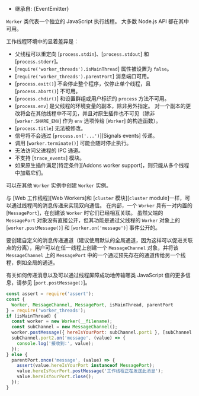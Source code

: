 <!-- YAML
added: v10.5.0
-->

* 继承自: {EventEmitter}

`Worker` 类代表一个独立的 JavaScript 执行线程。
大多数 Node.js API 都在其中可用。

工作线程环境中的显着差异是：

* 父线程可以重定向 [`process.stdin`]、[`process.stdout`] 和 [`process.stderr`]。
* [`require('worker_threads').isMainThread`] 属性被设置为 `false`。
* [`require('worker_threads').parentPort`] 消息端口可用。
* [`process.exit()`] 不会停止整个程序，仅停止单个线程，且 [`process.abort()`] 不可用。
* [`process.chdir()`] 和设置群组或用户标识的 `process` 方法不可用。
* [`process.env`] 是父线程的环境变量的副本，除非另外指定。
  对一个副本的更改将会在其他线程中不可见，并且对原生插件也不可见（除非 [`worker.SHARE_ENV`] 作为 `env` 选项传给 [`Worker`] 的构造函数）。
* [`process.title`] 无法被修改。
* 信号将不会通过 [`process.on('...')`][Signals events] 传递。
* 调用 [`worker.terminate()`] 可能会随时停止执行。
* 无法访问父进程的 IPC 通道。
* 不支持 [`trace_events`] 模块。
* 如果原生插件满足[特定条件][Addons worker support]，则只能从多个线程中加载它们。

可以在其他 `Worker` 实例中创建 `Worker` 实例。

与 [Web 工作线程][Web Workers]和 [`cluster` 模块][`cluster` module]一样，可以通过线程间的消息传递来实现双向通信。 
在内部，一个 `Worker` 具有一对内置的 [`MessagePort`]，在创建该 `Worker` 时它们已经相互关联。 
虽然父端的 `MessagePort` 对象没有直接公开，但其功能是通过父线程的 `Worker` 对象上的 [`worker.postMessage()`] 和 [`worker.on('message')`] 事件公开的。

要创建自定义的消息传递通道（建议使用默认的全局通道，因为这样可以促进关联点的分离），用户可以在任一线程上创建一个 `MessageChannel` 对象，并将该 `MessageChannel` 上的 `MessagePort` 中的一个通过预先存在的通道传给另一个线程，例如全局的通道。

有关如何传递消息以及可以通过线程屏障成功地传输哪类 JavaScript 值的更多信息，请参见 [`port.postMessage()`]。

```js
const assert = require('assert');
const {
  Worker, MessageChannel, MessagePort, isMainThread, parentPort
} = require('worker_threads');
if (isMainThread) {
  const worker = new Worker(__filename);
  const subChannel = new MessageChannel();
  worker.postMessage({ hereIsYourPort: subChannel.port1 }, [subChannel.port1]);
  subChannel.port2.on('message', (value) => {
    console.log('接收到:', value);
  });
} else {
  parentPort.once('message', (value) => {
    assert(value.hereIsYourPort instanceof MessagePort);
    value.hereIsYourPort.postMessage('工作线程正在发送此消息');
    value.hereIsYourPort.close();
  });
}
```

